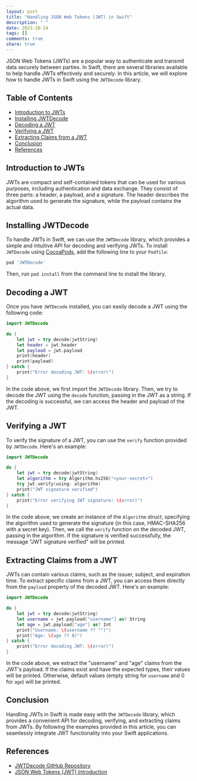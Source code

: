 ```yaml
---
layout: post
title: "Handling JSON Web Tokens (JWT) in Swift"
description: " "
date: 2023-10-24
tags: []
comments: true
share: true
---
```


JSON Web Tokens (JWTs) are a popular way to authenticate and transmit data securely between parties. In Swift, there are several libraries available to help handle JWTs effectively and securely. In this article, we will explore how to handle JWTs in Swift using the `JWTDecode` library.

## Table of Contents
- [Introduction to JWTs](#introduction-to-jwts)
- [Installing JWTDecode](#installing-jwtdecode)
- [Decoding a JWT](#decoding-a-jwt)
- [Verifying a JWT](#verifying-a-jwt)
- [Extracting Claims from a JWT](#extracting-claims-from-a-jwt)
- [Conclusion](#conclusion)
- [References](#references)

## Introduction to JWTs

JWTs are compact and self-contained tokens that can be used for various purposes, including authentication and data exchange. They consist of three parts: a header, a payload, and a signature. The header describes the algorithm used to generate the signature, while the payload contains the actual data.

## Installing JWTDecode

To handle JWTs in Swift, we can use the `JWTDecode` library, which provides a simple and intuitive API for decoding and verifying JWTs. To install `JWTDecode` using [CocoaPods](https://cocoapods.org), add the following line to your `Podfile`:

```ruby
pod 'JWTDecode'
```

Then, run `pod install` from the command line to install the library.

## Decoding a JWT

Once you have `JWTDecode` installed, you can easily decode a JWT using the following code:

```swift
import JWTDecode

do {
    let jwt = try decode(jwtString)
    let header = jwt.header
    let payload = jwt.payload
    print(header)
    print(payload)
} catch {
    print("Error decoding JWT: \(error)")
}
```

In the code above, we first import the `JWTDecode` library. Then, we try to decode the JWT using the `decode` function, passing in the JWT as a string. If the decoding is successful, we can access the header and payload of the JWT.

## Verifying a JWT

To verify the signature of a JWT, you can use the `verify` function provided by `JWTDecode`. Here's an example:

```swift
import JWTDecode

do {
    let jwt = try decode(jwtString)
    let algorithm = try Algorithm.hs256("<your-secret>")
    try jwt.verify(using: algorithm)
    print("JWT signature verified")
} catch {
    print("Error verifying JWT signature: \(error)")
}
```

In the code above, we create an instance of the `Algorithm` struct, specifying the algorithm used to generate the signature (in this case, HMAC-SHA256 with a secret key). Then, we call the `verify` function on the decoded JWT, passing in the algorithm. If the signature is verified successfully, the message "JWT signature verified" will be printed.

## Extracting Claims from a JWT

JWTs can contain various claims, such as the issuer, subject, and expiration time. To extract specific claims from a JWT, you can access them directly from the `payload` property of the decoded JWT. Here's an example:

```swift
import JWTDecode

do {
    let jwt = try decode(jwtString)
    let username = jwt.payload["username"] as? String
    let age = jwt.payload["age"] as? Int
    print("Username: \(username ?? "")")
    print("Age: \(age ?? 0)")
} catch {
    print("Error decoding JWT: \(error)")
}
```

In the code above, we extract the "username" and "age" claims from the JWT's payload. If the claims exist and have the expected types, their values will be printed. Otherwise, default values (empty string for `username` and 0 for `age`) will be printed.

## Conclusion

Handling JWTs in Swift is made easy with the `JWTDecode` library, which provides a convenient API for decoding, verifying, and extracting claims from JWTs. By following the examples provided in this article, you can seamlessly integrate JWT functionality into your Swift applications.

## References
- [JWTDecode GitHub Repository](https://github.com/auth0/JWTDecode)
- [JSON Web Tokens (JWT) Introduction](https://jwt.io/introduction/)